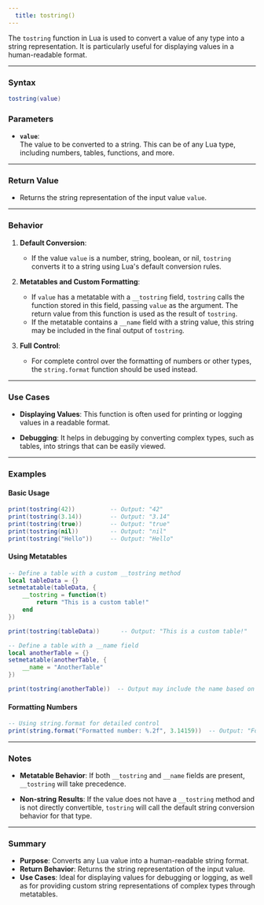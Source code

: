 ```yaml
---
  title: tostring()
---
```


The `tostring` function in Lua is used to convert a value of any type into a string representation. It is particularly useful for displaying values in a human-readable format.

---

### Syntax  
```lua
tostring(value)
```

### Parameters  

- **`value`**:  
  The value to be converted to a string. This can be of any Lua type, including numbers, tables, functions, and more.

---

### Return Value  

- Returns the string representation of the input value `value`.

---

### Behavior  

1. **Default Conversion**:  
   - If the value `value` is a number, string, boolean, or nil, `tostring` converts it to a string using Lua's default conversion rules.

2. **Metatables and Custom Formatting**:  
   - If `value` has a metatable with a `__tostring` field, `tostring` calls the function stored in this field, passing `value` as the argument. The return value from this function is used as the result of `tostring`.
   - If the metatable contains a `__name` field with a string value, this string may be included in the final output of `tostring`.

3. **Full Control**:  
   - For complete control over the formatting of numbers or other types, the `string.format` function should be used instead.

---

### Use Cases  

- **Displaying Values**: This function is often used for printing or logging values in a readable format.
  
- **Debugging**: It helps in debugging by converting complex types, such as tables, into strings that can be easily viewed.

---

### Examples  

#### Basic Usage  
```lua
print(tostring(42))          -- Output: "42"
print(tostring(3.14))        -- Output: "3.14"
print(tostring(true))        -- Output: "true"
print(tostring(nil))         -- Output: "nil"
print(tostring("Hello"))     -- Output: "Hello"
```

#### Using Metatables  
```lua
-- Define a table with a custom __tostring method
local tableData = {}
setmetatable(tableData, {
    __tostring = function(t) 
        return "This is a custom table!"
    end
})

print(tostring(tableData))      -- Output: "This is a custom table!"

-- Define a table with a __name field
local anotherTable = {}
setmetatable(anotherTable, {
    __name = "AnotherTable"
})

print(tostring(anotherTable))  -- Output may include the name based on implementation
```

#### Formatting Numbers  
```lua
-- Using string.format for detailed control
print(string.format("Formatted number: %.2f", 3.14159))  -- Output: "Formatted number: 3.14"
```

---

### Notes  

- **Metatable Behavior**: If both `__tostring` and `__name` fields are present, `__tostring` will take precedence.
  
- **Non-string Results**: If the value does not have a `__tostring` method and is not directly convertible, `tostring` will call the default string conversion behavior for that type.

---

### Summary  

- **Purpose**: Converts any Lua value into a human-readable string format.  
- **Return Behavior**: Returns the string representation of the input value.  
- **Use Cases**: Ideal for displaying values for debugging or logging, as well as for providing custom string representations of complex types through metatables.
